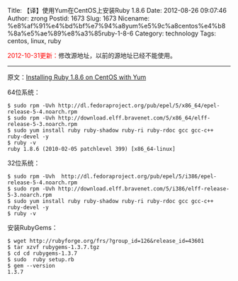 Title: 【译】使用Yum在CentOS上安装Ruby 1.8.6
Date: 2012-08-26 09:07:46
Author: zrong
Postid: 1673
Slug: 1673
Nicename: %e8%af%91%e4%bd%bf%e7%94%a8yum%e5%9c%a8centos%e4%b8%8a%e5%ae%89%e8%a3%85ruby-1-8-6
Category: technology
Tags: centos, linux, ruby

<span
style="color:red;">2012-10-31更新：</span>修改源地址，以前的源地址已经不能使用。

------------------------------------------------------------------------

原文：[Installing Ruby 1.8.6 on CentOS with
Yum](http://freshblurbs.com/installing-ruby-1-8-6-centos-yum)

64位系统：

``` {lang="bash"}
$ sudo rpm -Uvh http://dl.fedoraproject.org/pub/epel/5/x86_64/epel-release-5-4.noarch.rpm
$ sudo rpm -Uvh http://download.elff.bravenet.com/5/x86_64/elff-release-5-3.noarch.rpm
$ sudo yum install ruby ruby-shadow ruby-ri ruby-rdoc gcc gcc-c++ ruby-devel -y
$ ruby -v
ruby 1.8.6 (2010-02-05 patchlevel 399) [x86_64-linux]
```

32位系统：

``` {lang="bash"}
$ sudo rpm -Uvh  http://dl.fedoraproject.org/pub/epel/5/i386/epel-release-5-4.noarch.rpm
$ sudo rpm -Uvh http://download.elff.bravenet.com/5/i386/elff-release-5-3.noarch.rpm
$ sudo yum install ruby ruby-shadow ruby-ri ruby-rdoc gcc gcc-c++ ruby-devel -y
$ ruby -v
```

安装RubyGems：

``` {lang="bash"}
$ wget http://rubyforge.org/frs/?group_id=126&release_id=43601
$ tar xzvf rubygems-1.3.7.tgz 
$ cd cd rubygems-1.3.7
$ sudo  ruby setup.rb 
$ gem --version
1.3.7
```
